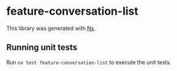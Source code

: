 # feature-conversation-list

This library was generated with [Nx](https://nx.dev).

## Running unit tests

Run `nx test feature-conversation-list` to execute the unit tests.

